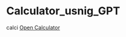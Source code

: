 # Calculator_usnig_GPT
calci
<a href="https://RawHit02.github.io/Calculator_usnig_GPT/" target="_blank">Open Calculator</a>
